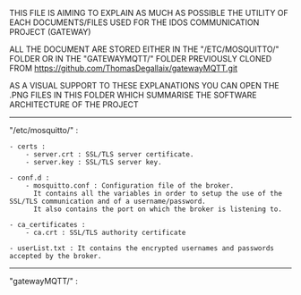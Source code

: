 THIS FILE IS AIMING TO EXPLAIN AS MUCH AS POSSIBLE THE UTILITY OF EACH DOCUMENTS/FILES USED FOR THE IDOS COMMUNICATION PROJECT (GATEWAY)

ALL THE DOCUMENT ARE STORED EITHER IN THE "/ETC/MOSQUITTO/" FOLDER OR IN THE "GATEWAYMQTT/" FOLDER PREVIOUSLY CLONED FROM https://github.com/ThomasDegallaix/gatewayMQTT.git

AS A VISUAL SUPPORT TO THESE EXPLANATIONS YOU CAN OPEN THE .PNG FILES IN THIS FOLDER WHICH SUMMARISE THE SOFTWARE ARCHITECTURE OF THE PROJECT

*****************************************************************************************************************************************************************************

"/etc/mosquitto/" :

	- certs : 
		- server.crt : SSL/TLS server certificate.
		- server.key : SSL/TLS server key.
	
	- conf.d :
		- mosquitto.conf : Configuration file of the broker. 
		  It contains all the variables in order to setup the use of the SSL/TLS communication and of a username/password.
		  It also contains the port on which the broker is listening to.

	- ca_certificates : 
		- ca.crt : SSL/TLS authority certificate

	- userList.txt : It contains the encrypted usernames and passwords accepted by the broker.




******************************************************************************************************************************************************************************

"gatewayMQTT/" : 


